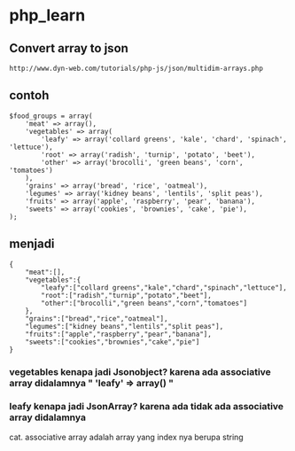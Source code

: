 # php_learn

## Convert array to json
```
http://www.dyn-web.com/tutorials/php-js/json/multidim-arrays.php
```
## contoh
```
$food_groups = array(
    'meat' => array(),
    'vegetables' => array(
        'leafy' => array('collard greens', 'kale', 'chard', 'spinach', 'lettuce'),
        'root' => array('radish', 'turnip', 'potato', 'beet'),
        'other' => array('brocolli', 'green beans', 'corn', 'tomatoes')
    ),
    'grains' => array('bread', 'rice', 'oatmeal'),
    'legumes' => array('kidney beans', 'lentils', 'split peas'),
    'fruits' => array('apple', 'raspberry', 'pear', 'banana'),
    'sweets' => array('cookies', 'brownies', 'cake', 'pie'),
);
```
## menjadi
```
{
    "meat":[],
    "vegetables":{
        "leafy":["collard greens","kale","chard","spinach","lettuce"],
        "root":["radish","turnip","potato","beet"],
        "other":["brocolli","green beans","corn","tomatoes"]
    },
    "grains":["bread","rice","oatmeal"],
    "legumes":["kidney beans","lentils","split peas"],
    "fruits":["apple","raspberry","pear","banana"],
    "sweets":["cookies","brownies","cake","pie"]
}
```
### vegetables kenapa jadi Jsonobject? karena ada associative array didalamnya " 'leafy' => array()  "
### leafy kenapa jadi JsonArray? karena ada tidak ada associative array didalamnya 

cat. associative array adalah array yang index nya berupa string

